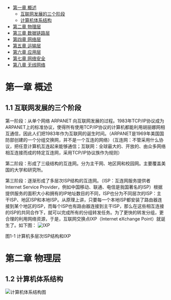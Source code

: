 <!-- GFM-TOC -->
* [第一章 概述](#第一章-概述)
    * [互联网发展的三个阶段](#互联网发展的三个阶段)
    * [计算机体系结构](#计算机体系结构)
* [第二章 物理层](#第二章-物理层)
* [第三章 数据链路层](#第三章-数据链路层)
* [第四章 网络层](#第四章-网络层)
* [第五章 运输层](#第五章-运输层)
* [第六章 应用层](#第六章-应用层)
* [第七章 网络安全](#第七章-网络安全)
* [第八章 无线网络](#第八章-无线网络)
# 第一章 概述
## 1.1 互联网发展的三个阶段

第一阶段：从单个网络 ARPANET 向互联网发展的过程。1983年TCP/IP协议成为ARPANET上的标准协议，使得所有使用TCP/IP协议的计算机都能利用胡丽娜网相互通信，因此人们把1983年作为互联网的诞生时间。（ARPANET是1969年美国国防部创建的一个分组交换网，并不是一个互连的网络）（互连网：不管采用什么协议，把任意计算机互连起来能够通信；互联网：全球最大的、开放的、由众多网络相互连接而成的特定互连网，采用TCP/IP协议族作为规则）

第二阶段：形成了三级结构的互连网。分为主干网、地区网和校园网。主要覆盖美国的大学和研究所。

第三阶段：逐渐形成了多层次ISP结构的互连网。（ISP：互连网服务提供者 Internet Service Provider，例如中国移动、联通、电信是我国著名的ISP）根据提供服务的面积大小和拥有的IP地址数目的不同，ISP也分为不同层次的ISP：主干ISP、地区ISP和本地ISP。从原理上讲，只要每一个本地ISP都安装了路由器连接到某个地区的ISP，而每个ISP也有路由器连接到主干ISP，那么在这些相互连接的ISP的共同合作下，就可以完成所有的分组转发任务。为了更快的转发分组，更合理的利用网络资源，于是，互联网交换点IXP（Internet eXchange Point）就诞生了。如下图：
![IXP](https://github.com/553899811/NewBie-Plan/raw/master/计算机网络/img/IXP.png)

图1-1 计算机多层次ISP结构和IXP

# 第二章 物理层
## 1.2 计算机体系结构
![计算机体系结构图](https://github.com/553899811/NewBie-Plan/raw/master/计算机网络/img/tixi.png)


